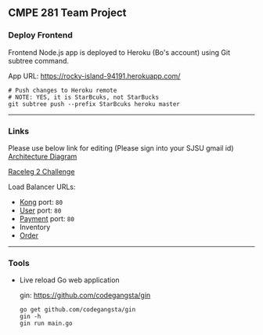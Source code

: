 ## CMPE 281 Team Project

### Deploy Frontend

Frontend Node.js app is deployed to Heroku (Bo's account) using Git subtree command.

App URL: https://rocky-island-94191.herokuapp.com/


```shell
# Push changes to Heroku remote
# NOTE: YES, it is StarBcuks, not StarBucks
git subtree push --prefix StarBcuks heroku master

```

---
### Links

Please use below link for editing (Please sign into your SJSU gmail id)
[Architecture Diagram](https://docs.google.com/drawings/d/1IqZc8vxy2CkHh_zAqYUndz0EAhEl5wDZS-HAGB9p8Pg/edit?usp=sharing)


[Raceleg 2 Challenge](https://docs.google.com/document/d/172zN_JmlNBy1MiGxuYDfQZS04yMvDICOmocGRcR0Vzw/edit?usp=sharing)


Load Balancer URLs:
- [Kong](http://kong-lb-133222058.us-west-1.elb.amazonaws.com/)
    port: `80`
- [User](http://cmpe281-team-project-user-api-995132055.us-west-1.elb.amazonaws.com/)
    port: `80`
- [Payment](payments-lb-853644621.us-west-1.elb.amazonaws.com)
    port: `80`
- Inventory
- [Order](orderLB-2141712569.us-west-1.elb.amazonaws.com)

---

### Tools

- Live reload Go web application

    gin: https://github.com/codegangsta/gin
    ```
    go get github.com/codegangsta/gin
    gin -h
    gin run main.go
    ```
